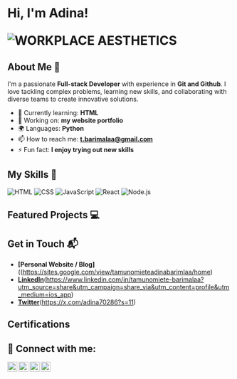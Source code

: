 <h1>Hi, I'm Adina! 

  ![WORKPLACE AESTHETICS](https://github.com/user-attachments/assets/140a5434-5e4b-4a08-8686-0e099b8ab34a)

## About Me 🚀

I'm a passionate **Full-stack Developer** with experience in **Git and Github**. I love tackling complex problems, learning new skills, and collaborating with diverse teams to create innovative solutions.

- 🌱 Currently learning: **HTML**
- 🔭 Working on: **my website portfolio**
- 🌍 Languages: **Python**
- 📫 How to reach me: **t.barimalaa@gmail.com**
- ⚡ Fun fact: **I enjoy trying out new skills**

## My Skills 🧠

![HTML](https://img.shields.io/badge/-HTML-E34F26?style=flat-square&logo=html5&logoColor=white)
![CSS](https://img.shields.io/badge/-CSS-1572B6?style=flat-square&logo=css3&logoColor=white)
![JavaScript](https://img.shields.io/badge/-JavaScript-F7DF1E?style=flat-square&logo=javascript&logoColor=black)
![React](https://img.shields.io/badge/-React-61DAFB?style=flat-square&logo=react&logoColor=black)
![Node.js](https://img.shields.io/badge/-Node.js-339933?style=flat-square&logo=node.js&logoColor=white)


## Featured Projects 💻


## Get in Touch 📬

- **[Personal Website / Blog]**((https://sites.google.com/view/tamunomieteadinabarimlaa/home)
- **[LinkedIn]**(https://www.linkedin.com/in/tamunomiete-barimalaa?utm_source=share&utm_campaign=share_via&utm_content=profile&utm_medium=ios_app)
- **[Twitter]**(https://x.com/adina70286?s=11)

<h2>Certifications</h2>

<h2> 🤳 Connect with me:</h2>

[<img align="left" alt="Adynah  | YouTube" width="22px" src="https://cdn.jsdelivr.net/npm/simple-icons@v3/icons/youtube.svg" />][youtube]
[<img align="left" alt="Adynah  | Twitter" width="22px" src="https://cdn.jsdelivr.net/npm/simple-icons@v3/icons/twitter.svg" />][twitter]
[<img align="left" alt="Adynah  | LinkedIn" width="22px" src="https://cdn.jsdelivr.net/npm/simple-icons@v3/icons/linkedin.svg" />][linkedin]
[<img align="left" alt="Adynah | Instagram" width="22px" src="https://cdn.jsdelivr.net/npm/simple-icons@v3/icons/instagram.svg" />][instagram]

[twitter]: https://twitter.com/adynah
[youtube]: https://www.youtube.com/c/adynah
[instagram]: https://www.instagram.com/adynah/
[linkedin]: https://linkedin.com/in/adynah (https://sites.google.com/view/tamunomieteadinabarimlaa/home)

<!--
**adynah/adynah** is a ✨ _special_ ✨ repository because its `README.md` (this file) appears on your GitHub profile.

Here are some ideas to get you started:

- 🔭 I’m currently working on ...
- 🌱 I’m currently learning ...
- 👯 I’m looking to collaborate on ...
- 🤔 I’m looking for help with ...
- 💬 Ask me about ...
- 📫 How to reach me: ...
- 😄 Pronouns: ...
- ⚡ Fun fact: ...
-->
